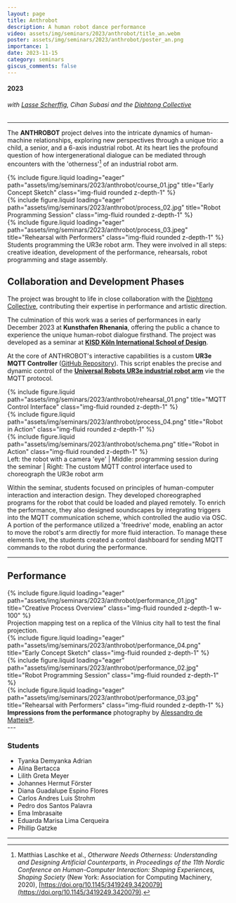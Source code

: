 ```yaml
---
layout: page
title: Anthrobot
description: A human robot dance performance
video: assets/img/seminars/2023/anthrobot/title_an.webm
poster: assets/img/seminars/2023/anthrobot/poster_an.png
importance: 1
date: 2023-11-15
category: seminars
giscus_comments: false
---
```


#### 2023
###### with [Lasse Scherffig](http://lassescherffig.de/), Cihan Subasi and the [Diphtong Collective](https://diphthong.art/)


---


The **ANTHROBOT** project delves into the intricate dynamics of human-machine relationships, exploring new perspectives through a unique trio: a child, a senior, and a 6-axis industrial robot. At its heart lies the profound question of how intergenerational dialogue can be mediated through encounters with the 'otherness'[^otherware] of an industrial robot arm.



<div class="row">
    <div class="col-sm mt-3 mt-md-0">
        {% include figure.liquid loading="eager" path="assets/img/seminars/2023/anthrobot/course_01.jpg" title="Early Concept Sketch" class="img-fluid rounded z-depth-1" %}
    </div>
    <div class="col-sm mt-3 mt-md-0">
        {% include figure.liquid loading="eager" path="assets/img/seminars/2023/anthrobot/process_02.jpg" title="Robot Programming Session" class="img-fluid rounded z-depth-1" %}
    </div>
    <div class="col-sm mt-3 mt-md-0">
        {% include figure.liquid loading="eager" path="assets/img/seminars/2023/anthrobot/process_03.jpeg" title="Rehearsal with Performers" class="img-fluid rounded z-depth-1" %}
    </div>
</div>
<div class="caption">
    Students programming the UR3e robot arm. They were involved in all steps: creative ideation, development of the performance, rehearsals, robot programming and stage assembly.
</div>

## Collaboration and Development Phases

The project was brought to life in close collaboration with the [Diphtong Collective](https://diphthong.art/), contributing their expertise in performance and artistic direction.

The culmination of this work was a series of performances in early December 2023 at **Kunsthafen Rhenania**, offering the public a chance to experience the unique human-robot dialogue firsthand. The project was developed as a seminar at [**KISD Köln International School of Design**](https://kisd.de/).

At the core of ANTHROBOT's interactive capabilities is a custom **UR3e MQTT Controller** ([GitHub Repository](https://github.com/laurajul/ur3e_mqtt_controller)). This script enables the precise and dynamic control of the [**Universal Robots UR3e industrial robot arm**](https://www.universal-robots.com/products/ur3e/) vie the MQTT protocol.

<div class="row justify-content-sm-center">
    <div class="col-sm mt-3 mt-md-0">
        {% include figure.liquid path="assets/img/seminars/2023/anthrobot/rehearsal_01.png" title="MQTT Control Interface" class="img-fluid rounded z-depth-1" %}
    </div>
    <div class="col-sm mt-3 mt-md-0">
        {% include figure.liquid path="assets/img/seminars/2023/anthrobot/process_04.png" title="Robot in Action" class="img-fluid rounded z-depth-1" %}
    </div>
        <div class="col-sm mt-3 mt-md-0">
        {% include figure.liquid path="assets/img/seminars/2023/anthrobot/schema.png" title="Robot in Action" class="img-fluid rounded z-depth-1" %}
    </div>
</div>
<div class="caption">
   Left: the robot with a camera 'eye' | Middle: programming session during the seminar | Right: The custom MQTT control interface used to choreograph the UR3e robot arm
</div>

Within the seminar, students focused on principles of human-computer interaction and interaction design. They developed choreographed programs for the robot that could be loaded and played remotely. To enrich the performance, they also designed soundscapes by integrating triggers into the MQTT communication scheme, which controlled the audio via OSC. A portion of the performance utilized a 'freedrive' mode, enabling an actor to move the robot's arm directly for more fluid interaction. To manage these elements live, the students created a control dashboard for sending MQTT commands to the robot during the performance.

---

## Performance

<div class="mt-3">
  {% include figure.liquid 
     loading="eager" 
     path="assets/img/seminars/2023/anthrobot/performance_01.jpg" 
     title="Creative Process Overview" 
     class="img-fluid rounded z-depth-1 w-100" 
  %}
</div>
<div class="caption">
  Projection mapping test on a replica of the Vilnius city hall to test the final projection.
</div>

<div class="row">
    <div class="col-sm mt-3 mt-md-0">
        {% include figure.liquid loading="eager" path="assets/img/seminars/2023/anthrobot/performance_04.png" title="Early Concept Sketch" class="img-fluid rounded z-depth-1" %}
    </div>
    <div class="col-sm mt-3 mt-md-0">
        {% include figure.liquid loading="eager" path="assets/img/seminars/2023/anthrobot/performance_02.jpg" title="Robot Programming Session" class="img-fluid rounded z-depth-1" %}
    </div>
    <div class="col-sm mt-3 mt-md-0">
        {% include figure.liquid loading="eager" path="assets/img/seminars/2023/anthrobot/performance_03.jpg" title="Rehearsal with Performers" class="img-fluid rounded z-depth-1" %}
    </div>
</div>
<div class="caption">
  <strong>Impressions from the performance</strong> photography by
  <a href="http://www.alessandrodematteis.com/" target="_blank">Alessandro de Matteis&reg;</a>.
</div>
---


### Students

- Tyanka Demyanka Adrian
- Alina Bertacca
- Lilith Greta Meyer
- Johannes Hermut Förster
- Diana Guadalupe Espino Flores
- Carlos Andres Luis Strohm
- Pedro dos Santos Palavra
- Ema Imbrasaite
- Eduarda Marisa Lima Cerqueira
- Phillip Gatzke


---

[^otherware]: Matthias Laschke et al., *Otherware Needs Otherness: Understanding and Designing Artificial Counterparts*, in *Proceedings of the 11th Nordic Conference on Human-Computer Interaction: Shaping Experiences, Shaping Society* (New York: Association for Computing Machinery, 2020), [https://doi.org/10.1145/3419249.3420079](https://doi.org/10.1145/3419249.3420079).

